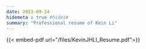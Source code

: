 ```yaml
---
date: 2023-09-24
hidemeta : true #hides#
summary: "Professional resume of Kein Li"
---
```


{{< embed-pdf url="/files/KevinJHLI_Resume.pdf">}}